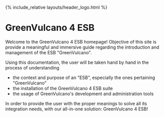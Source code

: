 {% include_relative layouts/header_logo.html %}
# GreenVulcano 4 ESB   
Welcome to the GreenVulcano 4 ESB homepage!
Objective of this site is provide a meaningful and immersive guide regarding the introduction and management of the ESB "GreenVulcano".  

Using this documentation, the user will be taken hand by hand in the process of understanding
* the context and purpose of an "ESB", especially the ones pertaining "GreenVulcano"
* the installation of the GreenVulcano 4 ESB suite
* the usage of GreenVulcano's development and administration tools  

In order to provide the user with the proper meanings to solve all its integration needs, with our all-in-one solution: GreenVulcano 4 ESB!
